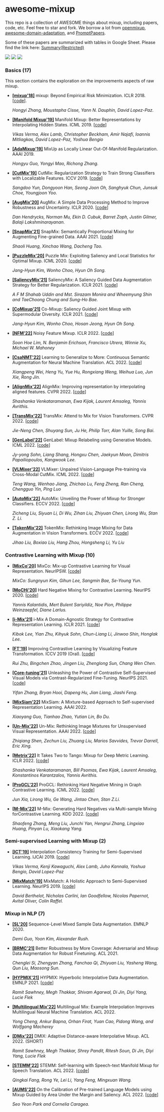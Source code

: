 # awesome-mixup

This repo is a collection of AWESOME things about mixup, including papers, code, etc. Feel free to star and fork. We borrow a lot from [openmixup](https://github.com/Westlake-AI/openmixup), [awesome-domain-adaptation](https://github.com/zhaoxin94/awesome-domain-adaptation), and [PromptPapers](https://github.com/thunlp/PromptPapers).

Some of these papers are summarized with tables in Google Sheet. Please find the link here: [Summary(Restricted)](https://docs.google.com/spreadsheets/d/1U34nbDFy7GRU78ZKmgourSDZrFngc4QN_fIvgfSchek/edit?usp=sharing)


![](https://img.shields.io/github/last-commit/demoleiwang/awesome-mixup?color=green) ![](https://img.shields.io/badge/PaperNumber-36-brightgreen) ![](https://img.shields.io/badge/PRs-Welcome-red) 

<!-- 
* **[[]]()** x. x. [[code](x)] 

    *x* 

-->

### Basics (17)
This section contains the exploration on the improvements aspects of raw mixup.

* **[[mixup'18]](https://arxiv.org/abs/1710.09412)** mixup: Beyond Empirical Risk Minimization. ICLR 2018. [[code](https://github.com/facebookresearch/mixup-cifar10)].

    *Hongyi Zhang, Moustapha Cisse, Yann N. Dauphin, David Lopez-Paz.*

* **[[Manifold Mixup'19]](https://arxiv.org/abs/1806.05236)** Manifold Mixup: Better Representations by Interpolating Hidden States. ICML 2019. [[code](https://github.com/vikasverma1077/manifold_mixup)] 

    *Vikas Verma, Alex Lamb, Christopher Beckham, Amir Najafi, Ioannis Mitliagkas, David Lopez-Paz, Yoshua Bengio*

    
* **[[AdaMixup'19]](https://arxiv.org/abs/1809.02499)** MixUp as Locally Linear Out-Of-Manifold Regularization. AAAI 2019. 

    *Hongyu Guo, Yongyi Mao, Richong Zhang.*


* **[[CutMix'19]](https://arxiv.org/abs/1905.04899)** CutMix: Regularization Strategy to Train Strong Classifiers with Localizable Features. ICCV 2019. [[code](https://github.com/clovaai/CutMix-PyTorch)] 

    *Sangdoo Yun, Dongyoon Han, Seong Joon Oh, Sanghyuk Chun, Junsuk Choe, Youngjoon Yoo.*


* **[[AugMix'20]](https://arxiv.org/abs/1912.02781)** AugMix: A Simple Data Processing Method to Improve Robustness and Uncertainty. ICLR 2020. [[code](https://github.com/google-research/augmix)] 

    *Dan Hendrycks, Norman Mu, Ekin D. Cubuk, Barret Zoph, Justin Gilmer, Balaji Lakshminarayanan.*      
    

* **[[SnapMix'21]](https://arxiv.org/pdf/2012.04846)** SnapMix: Semantically Proportional Mixing for Augmenting Fine-grained Data. AAAI 2021. [[code](https://github.com/Shaoli-Huang/SnapMix.git)] 

    *Shaoli Huang, Xinchao Wang, Dacheng Tao.* 
    
* **[[PuzzleMix'20]](https://arxiv.org/abs/2009.06962)** Puzzle Mix: Exploiting Saliency and Local Statistics for Optimal Mixup. ICML 2020. [[code](https://github.com/snu-mllab/PuzzleMix)] 

    *Jang-Hyun Kim, Wonho Choo, Hyun Oh Song.*

* **[[SaliencyMix'21]](https://arxiv.org/abs/2006.01791)** SaliencyMix: A Saliency Guided Data Augmentation Strategy for Better Regularization. ICLR 2021. [[code](x)] 

    *A F M Shahab Uddin and Mst. Sirazam Monira and Wheemyung Shin and TaeChoong Chung and Sung-Ho Bae.*

* **[[CoMixup'21]](https://arxiv.org/abs/2102.03065)** Co-Mixup: Saliency Guided Joint Mixup with Supermodular Diversity. ICLR 2021. [[code](https://github.com/snu-mllab/Co-Mixup)] 

    *Jang-Hyun Kim, Wonho Choo, Hosan Jeong, Hyun Oh Song.*


* **[[NFM'22]](https://arxiv.org/pdf/2110.02180.pdf)** Noisy Feature Mixup. ICLR 2022. [[code](https://github.com/erichson/NFM)] 

    *Soon Hoe Lim, N. Benjamin Erichson, Francisco Utrera, Winnie Xu, Michael W. Mahoney*

* **[[CsaNMT'22]](https://arxiv.org/pdf/2204.06812.pdf)** Learning to Generalize to More: Continuous Semantic Augmentation for Neural Machine Translation. ACL 2022. [[code](https://github.com/pemywei/csanmt)] 

    *Xiangpeng Wei, Heng Yu, Yue Hu, Rongxiang Weng, Weihua Luo, Jun Xie, Rong Jin.*

* **[[AlignMix'22]](https://arxiv.org/abs/2103.15375)** AlignMix: Improving representation by interpolating aligned features. CVPR 2022. [[code](https://github.com/shashankvkt/AlignMixup_CVPR22)] 

    *Shashanka Venkataramanan, Ewa Kijak, Laurent Amsaleg, Yannis Avrithis.*
    
* **[[TransMix'22]](https://arxiv.org/abs/2111.09833)** TransMix: Attend to Mix for Vision Transformers. CVPR 2022. [[code](https://github.com/Beckschen/TransMix)] 

    *Jie-Neng Chen, Shuyang Sun, Ju He, Philip Torr, Alan Yuille, Song Bai.*

* **[[GenLabel'22]](https://proceedings.mlr.press/v162/sohn22a/sohn22a.pdf)** GenLabel: Mixup Relabeling using Generative Models. ICML 2022. [[code](https://github.com/UW-Madison-Lee-Lab/GenLabel_official)] 

    *Jy-yong Sohn, Liang Shang, Hongxu Chen, Jaekyun Moon, Dimitris Papailiopoulos, Kangwook Lee.*

* **[[VLMixer'22]](https://arxiv.org/pdf/2206.08919.pdf)** VLMixer: Unpaired Vision-Language Pre-training via Cross-Modal CutMix. ICML 2022. [[code](x)] 

    *Teng Wang, Wenhao Jiang, Zhichao Lu, Feng Zheng, Ran Cheng, Chengguo Yin, Ping Luo*

* **[[AutoMix'22]](https://arxiv.org/abs/2103.13027)** AutoMix: Unveiling the Power of Mixup for Stronger Classifiers. ECCV 2022. [[code](https://github.com/Westlake-AI/openmixup)]

    *Zicheng Liu, Siyuan Li, Di Wu, Zihan Liu, Zhiyuan Chen, Lirong Wu, Stan Z. Li.*


* **[[TokenMix'22]](https://arxiv.org/abs/2207.08409)** TokenMix: Rethinking Image Mixing for Data Augmentation in Vision Transformers. ECCV 2022. [[code](https://github.com/Sense-X/TokenMix)]

    *Jihao Liu, Boxiao Liu, Hang Zhou, Hongsheng Li, Yu Liu*




### Contrastive Learning with Mixup (10)

* **[[MixCo'20]](https://arxiv.org/abs/2010.06300)** MixCo: Mix-up Contrastive Learning for Visual Representation. NeurIPSW. [[code](https://github.com/Lee-Gihun/MixCo-Mixup-Contrast)] 

    *MixCo: Sungnyun Kim, Gihun Lee, Sangmin Bae, Se-Young Yun.*
    
* **[[MoCHi'20]](https://arxiv.org/abs/2010.01028)** Hard Negative Mixing for Contrastive Learning. NeurIPS 2020. [[code](https://europe.naverlabs.com/mochi)] 

    *Yannis Kalantidis, Mert Bulent Sariyildiz, Noe Pion, Philippe Weinzaepfel, Diane Larlus.*
    
* **[[i-Mix'21]](https://arxiv.org/abs/2010.08887)** i-Mix A Domain-Agnostic Strategy for Contrastive Representation Learning. ICLR 2021. [[code](https://github.com/kibok90/imix)] 

    *Kibok Lee, Yian Zhu, Kihyuk Sohn, Chun-Liang Li, Jinwoo Shin, Honglak Lee.*
    
* **[[FT'19]](https://arxiv.org/abs/2108.02982)** Improving Contrastive Learning by Visualizing Feature Transformation. ICCV 2019 (Oral). [[code](https://github.com/DTennant/CL-Visualizing-Feature-Transformation)] 

    *Rui Zhu, Bingchen Zhao, Jingen Liu, Zhenglong Sun, Chang Wen Chen.*
    
* **[[Core-tuning'21]](https://arxiv.org/abs/2102.06605)** Unleashing the Power of Contrastive Self-Supervised Visual Models via Contrast-Regularized Fine-Tuning.  NeurIPS 2021. [[code](https://github.com/vanint/core-tuning)] 

    *Yifan Zhang, Bryan Hooi, Dapeng Hu, Jian Liang, Jiashi Feng.*
    
* **[[MixSiam'22]](https://arxiv.org/pdf/2111.02679.pdf)** MixSiam: A Mixture-based Approach to Self-supervised Representation Learning. AAAI 2022. 

    *Xiaoyang Guo, Tianhao Zhao, Yutian Lin, Bo Du.*
    
* **[[Un-Mix'22]](https://arxiv.org/abs/2003.05438)** Un-Mix: Rethinking Image Mixtures for Unsupervised Visual Representation. AAAI 2022. [[code](https://github.com/szq0214/Un-Mix)] 

    *Zhiqiang Shen, Zechun Liu, Zhuang Liu, Marios Savvides, Trevor Darrell, Eric Xing.*
    
    
* **[[Metrix'22]](https://www.semanticscholar.org/reader/a7721bf626f4996117dbb88b385be2e12462e7e6)** It Takes Two to Tango: Mixup for Deep Metric Learning. ICLR 2022. [[code](https://github.com/billpsomas/Metrix_ICLR22)] 

    *Shashanka Venkataramanan, Bill Psomas, Ewa Kijak, Laurent Amsaleg, Konstantinos Karantzalos, Yannis Avrithis.*

* **[[ProGCL'22]](https://arxiv.org/abs/2110.02027)** ProGCL: Rethinking Hard Negative Mining in Graph Contrastive Learning. ICML 2022. [[code](https://github.com/junxia97/ProGCL)] 

    *Jun Xia, Lirong Wu, Ge Wang, Jintao Chen, Stan Z.Li.*


* **[[M-Mix'22]]()** M-Mix: Generating Hard Negatives via Multi-sample Mixing forContrastive Learning. KDD 2022. [[code](https://github.com/Sherrylone/m-mix)] 

    *Shaofeng Zhang, Meng Liu, Junchi Yan, Hengrui Zhang, Lingxiao Huang, Pinyan Lu, Xiaokang Yang.* 



### Semi-supervised Learning with Mixup (2)

* **[[ICT'19]](https://arxiv.org/abs/1903.03825)** Interpolation Consistency Training for Semi-Supervised Learning. IJCAI 2019. [[code](https://github.com/vikasverma1077/ICT)] 

    *Vikas Verma, Kenji Kawaguchi, Alex Lamb, Juho Kannala, Yoshua Bengio, David Lopez-Paz*

* **[[MixMatch'19]](https://arxiv.org/abs/1905.02249)** MixMatch: A Holistic Approach to Semi-Supervised Learning. NeurIPS 2019. [[code](https://github.com/google-research/mixmatch)] 

    *David Berthelot, Nicholas Carlini, Ian Goodfellow, Nicolas Papernot, Avital Oliver, Colin Raffel.*
    
    
### Mixup in NLP (7)

* **[[SL'20]](https://aclanthology.org/2020.emnlp-main.447.pdf)** Sequence-Level Mixed Sample Data Augmentation. EMNLP 2020.

   *Demi Guo, Yoon Kim, Alexander Rush.*
   
 * **[[BRMC'21]](https://aclanthology.org/2021.findings-acl.137.pdf)** Better Robustness by More Coverage: Adversarial and Mixup Data Augmentation for Robust Finetuning. ACL 2021.
 
   *Chenglei Si, Zhengyan Zhang, Fanchao Qi, Zhiyuan Liu, Yasheng Wang, Qun Liu, Maosong Sun.*

* **[[HYPMIX'21]](https://aclanthology.org/2021.emnlp-main.776.pdf)** HYPMIX: Hyperbolic Interpolative Data Augmentation. EMNLP 2021. [[code](https://github.com/caisa-lab/hypmix-emnlp)] 

    *Ramit Sawhney, Megh Thakkar, Shivam Agarwal, Di Jin, Diyi Yang, Lucie Flek* 

* **[[Multilingual Mix'22]](https://aclanthology.org/2022.acl-long.282.pdf)** Multilingual Mix: Example Interpolation Improves Multilingual Neural Machine Translation. ACL 2022. 

    *Yong Cheng, Ankur Bapna, Orhan Firat, Yuan Cao, Pidong Wang, and Wolfgang Macherey* 

* **[[DMix'22]](https://aclanthology.org/2022.acl-short.67/)** DMIX: Adaptive Distance-aware Interpolative Mixup. ACL 2022. (SHORT) 

    *Ramit Sawhney, Megh Thakkar, Shrey Pandit, Ritesh Soun, Di Jin, Diyi Yang, Lucie Flek* 

* **[[STEMM'22]](https://aclanthology.org/2022.acl-long.486.pdf)** STEMM: Self-learning with Speech-text Manifold Mixup for Speech Translation. ACL 2022. [[code](https://github.com/ictnlp/STEMM)] 

    *Qingkai Fang, Rong Ye, Lei Li, Yang Feng, Mingxuan Wang.* 

* **[[AUMS'22]](https://aclanthology.org/2022.acl-long.368.pdf)** On the Calibration of Pre-trained Language Models using Mixup Guided by Area Under the Margin and Saliency. ACL 2022. [[code](https://github.com/shreydesai/calibration)] 

    *Seo Yeon Park and Cornelia Caragea.* 
